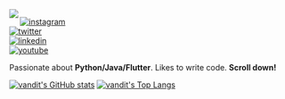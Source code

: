 <img align="left" src="https://i.imgur.com/mU47EiJ.png">

[![instagram](https://img.shields.io/badge/-vandit__vasa-313131?style=flat-square&labelColor=313131&logo=instagram&logoColor=white&color=313131)](https://www.instagram.com/vandit_vasa/)   
[![twitter](https://img.shields.io/badge/-@vandit__vasa-313131?style=flat-square&labelColor=313131&logo=twitter&logoColor=white&color=313131)](https://twitter.com/vandit_vasa)  
[![linkedin](https://img.shields.io/badge/-@vandit%20vasa-313131?style=flat-square&labelColor=313131&logo=LinkedIn&logoColor=white&color=313131)](https://www.linkedin.com/in/vandit-vasa-bb506317a/)  
[![youtube](https://img.shields.io/badge/-Vandit%20Vasa-313131?style=flat-square&labelColor=313131&logo=youtube&logoColor=white&color=313131)](https://www.youtube.com/channel/UCuLBZfvfWJnis-L4XCgdTQA)


Passionate about **Python/Java/Flutter**. Likes to write code. **Scroll down!**


[![vandit's GitHub stats](https://github-readme-stats.vercel.app/api?username=vendz&show_icons=true&theme=tokyonight&count_private=true)](https://github.com/vendz)
[![vandit's Top Langs](https://github-readme-stats.vercel.app/api/top-langs/?username=vendz&layout=compact&theme=tokyonight)](https://github.com/vendz)
